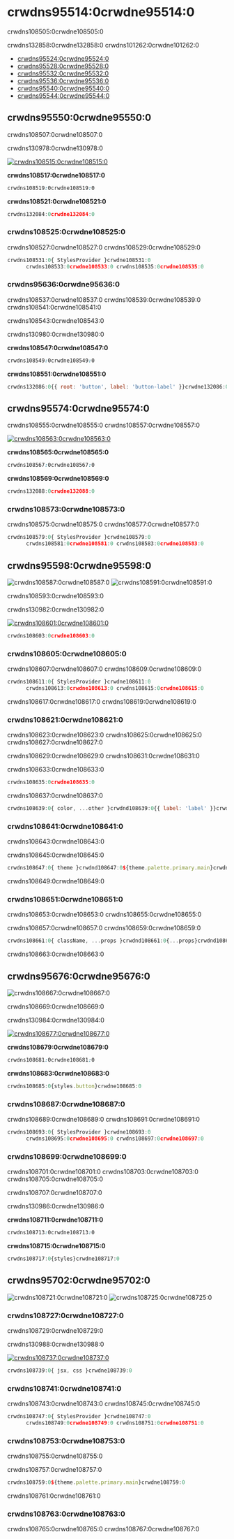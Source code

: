 # crwdns95514:0crwdne95514:0

<p class="description">crwdns108505:0crwdne108505:0</p>

crwdns132858:0crwdne132858:0 crwdns101262:0crwdne101262:0

- [crwdns95524:0crwdne95524:0](crwdns95522:0crwdne95522:0)
- [crwdns95528:0crwdne95528:0](crwdns95526:0crwdne95526:0)
- [crwdns95532:0crwdne95532:0](crwdns95530:0crwdne95530:0)
- [crwdns95536:0crwdne95536:0](crwdns95534:0crwdne95534:0)
- [crwdns95540:0crwdne95540:0](crwdns95538:0crwdne95538:0)
- [crwdns95544:0crwdne95544:0](crwdns95542:0crwdne95542:0)

## crwdns95550:0crwdne95550:0

crwdns108507:0crwdne108507:0

crwdns130978:0crwdne130978:0

[![crwdns108515:0crwdne108515:0](crwdns108513:0crwdne108513:0)](crwdns108511:0crwdne108511:0)

**crwdns108517:0crwdne108517:0**

```css
crwdns108519:0crwdne108519:0
```

**crwdns108521:0crwdne108521:0**

```jsx
crwdns132084:0crwdne132084:0
```

### crwdns108525:0crwdne108525:0

crwdns108527:0crwdne108527:0 crwdns108529:0crwdne108529:0

```jsx
crwdns108531:0{ StylesProvider }crwdne108531:0
      crwdns108533:0crwdne108533:0 crwdns108535:0crwdne108535:0
```

### crwdns95636:0crwdne95636:0

crwdns108537:0crwdne108537:0 crwdns108539:0crwdne108539:0 crwdns108541:0crwdne108541:0

crwdns108543:0crwdne108543:0

crwdns130980:0crwdne130980:0

**crwdns108547:0crwdne108547:0**

```css
crwdns108549:0crwdne108549:0
```

**crwdns108551:0crwdne108551:0**

```jsx
crwdns132086:0{{ root: 'button', label: 'button-label' }}crwdne132086:0
```

## crwdns95574:0crwdne95574:0

crwdns108555:0crwdne108555:0 crwdns108557:0crwdne108557:0

[![crwdns108563:0crwdne108563:0](crwdns108561:0crwdne108561:0)](crwdns108559:0crwdne108559:0)

**crwdns108565:0crwdne108565:0**

```css
crwdns108567:0crwdne108567:0
```

**crwdns108569:0crwdne108569:0**

```jsx
crwdns132088:0crwdne132088:0
```

### crwdns108573:0crwdne108573:0

crwdns108575:0crwdne108575:0 crwdns108577:0crwdne108577:0

```jsx
crwdns108579:0{ StylesProvider }crwdne108579:0
      crwdns108581:0crwdne108581:0 crwdns108583:0crwdne108583:0
```

## crwdns95598:0crwdne95598:0

![crwdns108587:0crwdne108587:0](crwdns108585:0crwdne108585:0) ![crwdns108591:0crwdne108591:0](crwdns108589:0crwdne108589:0)

crwdns108593:0crwdne108593:0

crwdns130982:0crwdne130982:0

[![crwdns108601:0crwdne108601:0](crwdns108599:0crwdne108599:0)](crwdns108597:0crwdne108597:0)

```jsx
crwdns108603:0crwdne108603:0

```

### crwdns108605:0crwdne108605:0

crwdns108607:0crwdne108607:0 crwdns108609:0crwdne108609:0

```jsx
crwdns108611:0{ StylesProvider }crwdne108611:0
      crwdns108613:0crwdne108613:0 crwdns108615:0crwdne108615:0
```

crwdns108617:0crwdne108617:0 crwdns108619:0crwdne108619:0

### crwdns108621:0crwdne108621:0

crwdns108623:0crwdne108623:0 crwdns108625:0crwdne108625:0 crwdns108627:0crwdne108627:0

crwdns108629:0crwdne108629:0 crwdns108631:0crwdne108631:0

crwdns108633:0crwdne108633:0

```jsx
crwdns108635:0crwdne108635:0
```

crwdns108637:0crwdne108637:0

```jsx
crwdns108639:0{ color, ...other }crwdnd108639:0{{ label: 'label' }}crwdnd108639:0{...other}crwdne108639:0
```

### crwdns108641:0crwdne108641:0

crwdns108643:0crwdne108643:0

crwdns108645:0crwdne108645:0

```jsx
crwdns108647:0{ theme }crwdnd108647:0${theme.palette.primary.main}crwdne108647:0
```

crwdns108649:0crwdne108649:0

### crwdns108651:0crwdne108651:0

crwdns108653:0crwdne108653:0 crwdns108655:0crwdne108655:0

crwdns108657:0crwdne108657:0 crwdns108659:0crwdne108659:0

```jsx
crwdns108661:0{ className, ...props }crwdnd108661:0{...props}crwdnd108661:0{{ paper: className }}crwdne108661:0
```

crwdns108663:0crwdne108663:0

## crwdns95676:0crwdne95676:0

![crwdns108667:0crwdne108667:0](crwdns108665:0crwdne108665:0)

crwdns108669:0crwdne108669:0

crwdns130984:0crwdne130984:0

[![crwdns108677:0crwdne108677:0](crwdns108675:0crwdne108675:0)](crwdns108673:0crwdne108673:0)

**crwdns108679:0crwdne108679:0**

```css
crwdns108681:0crwdne108681:0
```

**crwdns108683:0crwdne108683:0**

```jsx
crwdns108685:0{styles.button}crwdne108685:0
```

### crwdns108687:0crwdne108687:0

crwdns108689:0crwdne108689:0 crwdns108691:0crwdne108691:0

```jsx
crwdns108693:0{ StylesProvider }crwdne108693:0
      crwdns108695:0crwdne108695:0 crwdns108697:0crwdne108697:0
```

### crwdns108699:0crwdne108699:0

crwdns108701:0crwdne108701:0 crwdns108703:0crwdne108703:0 crwdns108705:0crwdne108705:0

crwdns108707:0crwdne108707:0

crwdns130986:0crwdne130986:0

**crwdns108711:0crwdne108711:0**

```css
crwdns108713:0crwdne108713:0
```

**crwdns108715:0crwdne108715:0**

```jsx
crwdns108717:0{styles}crwdne108717:0
```

## crwdns95702:0crwdne95702:0

![crwdns108721:0crwdne108721:0](crwdns108719:0crwdne108719:0) ![crwdns108725:0crwdne108725:0](crwdns108723:0crwdne108723:0)

### crwdns108727:0crwdne108727:0

crwdns108729:0crwdne108729:0

crwdns130988:0crwdne130988:0

[![crwdns108737:0crwdne108737:0](crwdns108735:0crwdne108735:0)](crwdns108733:0crwdne108733:0)

```jsx
crwdns108739:0{ jsx, css }crwdne108739:0
```

### crwdns108741:0crwdne108741:0

crwdns108743:0crwdne108743:0 crwdns108745:0crwdne108745:0

```jsx
crwdns108747:0{ StylesProvider }crwdne108747:0
      crwdns108749:0crwdne108749:0 crwdns108751:0crwdne108751:0
```

### crwdns108753:0crwdne108753:0

crwdns108755:0crwdne108755:0

crwdns108757:0crwdne108757:0

```jsx
crwdns108759:0${theme.palette.primary.main}crwdne108759:0
```

crwdns108761:0crwdne108761:0

### crwdns108763:0crwdne108763:0

crwdns108765:0crwdne108765:0 crwdns108767:0crwdne108767:0